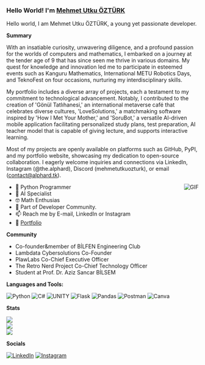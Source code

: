 ### Hello World! I'm [Mehmet Utku ÖZTÜRK](https://alphard.tk)

Hello world, I am Mehmet Utku ÖZTÜRK, a young yet passionate developer.

**Summary**

With an insatiable curiosity, unwavering diligence, and a profound passion for the worlds of computers and mathematics, I embarked on a journey at the tender age of 9 that has since seen me thrive in various domains. My quest for knowledge and innovation led me to participate in esteemed events such as Kanguru Mathematics, International METU Robotics Days, and TeknoFest on four occasions, nurturing my interdisciplinary skills.

My portfolio includes a diverse array of projects, each a testament to my commitment to technological advancement. Notably, I contributed to the creation of 'Gönül Tatlıhanesi,' an international metaverse café that celebrates diverse cultures, 'LoveSolutions,' a matchmaking software inspired by 'How I Met Your Mother,' and 'SoruBot,' a versatile AI-driven mobile application facilitating personalized study plans, test preparation, AI teacher model that is capable of giving lecture, and supports interactive learning.

Most of my projects are openly available on platforms such as GitHub, PyPI, and my portfolio website, showcasing my dedication to open-source collaboration. I eagerly welcome inquiries and connections via LinkedIn, Instagram (@the.alphard), Discord (mehmetutkuozturk), or email (contact@alphard.tk).

<img align="right" alt="GIF" src="https://media.giphy.com/media/3oKIPnAiaMCws8nOsE/giphy.gif" />

- 🐍 Python Programmer
- 🤖 AI Specialist
- 🤓 Math Enthusias
- 👯 Part of Developer Community.
- 📫 Reach me by E-mail, LinkedIn or Instagram
- 📝 [Portfolio](https://alphard.tk)



**Community**
- Co-founder&member of BİLFEN Engineering Club
- Lambdata Cybersolutions Co-Founder
- PlawLabs Co-Chief Executive Officer
- The Retro Nerd Project Co-Chief Technology Officer
- Student at Prof. Dr. Aziz Sancar BİLSEM

**Languages and Tools:**

![Python](https://img.shields.io/badge/python-3670A0?style=for-the-badge&logo=python&logoColor=ffdd54)
![C#](https://img.shields.io/badge/c%23-%23239120.svg?style=for-the-badge&logo=c-sharp&logoColor=white)
![UNITY](https://img.shields.io/badge/Unity-%2320232a.svg?style=for-the-badge&logo=unity&logoColor=white)
![Flask](https://img.shields.io/badge/flask-%23000.svg?style=for-the-badge&logo=flask&logoColor=white)
![Pandas](https://img.shields.io/badge/pandas-%23150458.svg?style=for-the-badge&logo=pandas&logoColor=white)
![Postman](https://img.shields.io/badge/Postman-FF6C37?style=for-the-badge&logo=postman&logoColor=white)
![Canva](https://img.shields.io/badge/Canva-%2300C4CC.svg?style=for-the-badge&logo=Canva&logoColor=white)

**Stats**

![](https://github-readme-stats.vercel.app/api?username=thealphard&theme=gruvbox&hide_border=false&include_all_commits=true&count_private=true)<br/>
![](https://github-readme-streak-stats.herokuapp.com/?user=thealphard&theme=gruvbox&hide_border=false)<br/>
![](https://github-readme-stats.vercel.app/api/top-langs/?username=thealphard&theme=gruvbox&hide_border=false&include_all_commits=true&count_private=true&layout=compact)

**Socials**

[![LinkedIn](https://img.shields.io/badge/LinkedIn-%230077B5.svg?logo=linkedin&logoColor=white)](https://linkedin.com/in/mutkuoz) [![Instagram](https://img.shields.io/badge/Instagram-%23E4405F.svg?logo=Instagram&logoColor=white)](https://instagram.com/the.alphard)


